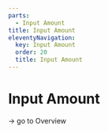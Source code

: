 ```yaml
---
parts:
  - Input Amount
title: Input Amount
eleventyNavigation:
  key: Input Amount
  order: 20
  title: Input Amount
---
```

# Input Amount

-> go to Overview
